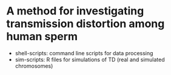 # A method for investigating transmission distortion among human sperm 

- shell-scripts: command line scripts for data processing 
- sim-scripts: R files for simulations of TD (real and simulated chromosomes)
